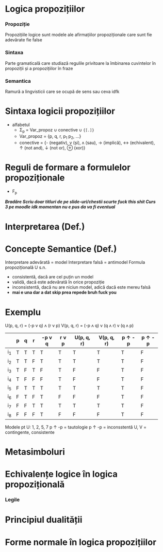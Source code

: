# Logica propozițiilor

### Propoziție
Propozițiile logice sunt modele ale afirmațiilor propoziționale care sunt fie adevărate fie false

### Sintaxa
Parte gramaticală care studiază regulile privitoare la îmbinarea cuvintelor în propoziții și a propozițiilor în fraze

### Semantica
Ramură a lingvisticii care se ocupă de sens sau ceva idfk

# Sintaxa logicii propozițiilor
- alfabetul
	- Σ<sub>p</sub> = Var_propoz ∪ conective ∪ `{[.]}`
	- Var_propoz = {p, q, r, p<sub>1</sub> p<sub>2</sub>, ...}
	- conective = {- (negativ), v (și), ʌ (sau), → (implică), ↔ (echivalent), ↑ (not and), ↓ (not or), ⊕ (xor)}

# Reguli de formare a formulelor propoziționale
- F<sub>p</sub> 

***Bradăre
Scriu doar titluri de pe slide-uri/chestii scurte fuck this shit
Curs 3 pe moodle idk momentan nu e pus da va fi eventual***

# Interpretarea (Def.)

# Concepte Semantice (Def.)
Interpretare adevărată = model
Interpretare falsă = antimodel
Formula propozițională U s.n.
- consistentă, dacă are cel puțin un model
- validă, dacă este adevărată în orice propoziție
- inconsistentă, dacă nu are niciun model, adică dacă este mereu falsă
- **mai e una dar a dat skip prea repede bruh fuck you**

# Exemplu
U(p, q, r) = (-p v q) ʌ (r v p)
V(p, q, r) = (-p ʌ q) v (q ʌ r) v (q ʌ p)


|               | p   | q   | r   | -p v q | r v p | U(p, q, r) | V(p, q, r) | p ↑ -p | p ↑ -p |
| ------------- | --- | --- | --- | ------ | ----- | ---------- | ---------- | ------ | ------ |
| i<sub>1</sub> | T   | T   | T   | T      | T     | T          | T          | T      | F      |
| i<sub>2</sub> | T   | T   | F   | T      | T     | T          | T          | T      | F      |
| i<sub>3</sub> | T   | F   | T   | F      | T     | F          | F          | T      | F      |
| i<sub>4</sub> | T   | F   | F   | F      | T     | F          | F          | T      | F      |
| i<sub>5</sub> | F   | T   | T   | T      | T     | T          | T          | T      | F      |
| i<sub>6</sub> | F   | T   | F   | T      | F     | F          | F          | T      | F      |
| i<sub>7</sub> | F   | F   | T   | T      | T     | T          | T          | T      | F      |
| i<sub>8</sub> | F   | F   | F   | T      | F     | F          | F          | T      | F      |
Modele pt U: 1, 2, 5, 7
p ↑ -p = tautologie
p ↑ -p = inconsstentă
U, V = contingente, consistente

# Metasimboluri

# Echivalențe logice în logica propozițională
### Legile

# Principiul dualității
# Forme normale în logica propozițiilor
